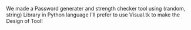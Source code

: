 We made a Password generater and strength checker  tool using (random, string) Library in Python language I'll prefer to use Visual.tk to make the Design of Tool!